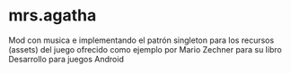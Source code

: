 mrs.agatha
==========

Mod con musica e implementando el patrón singleton para los recursos (assets) del juego ofrecido como ejemplo por Mario Zechner para su libro Desarrollo para juegos Android
